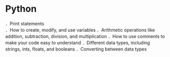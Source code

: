 # Python
．Print statements</br>
．How to create, modify, and use variables
．Arithmetic operations like addition, subtraction, division, and multiplication
．How to use comments to make your code easy to understand
．Different data types, including strings, ints, floats, and booleans
．Converting between data types
